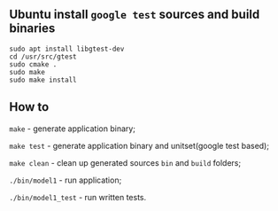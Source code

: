 ## Ubuntu install `google test` sources and build binaries

```
sudo apt install libgtest-dev
cd /usr/src/gtest
sudo cmake .
sudo make
sudo make install
```

## How to

`make` - generate application binary;

`make test` - generate application binary and unitset(google test based);

`make clean` - clean up generated sources `bin` and `build` folders;

`./bin/model1` - run application;

`./bin/model1_test` - run written tests.
